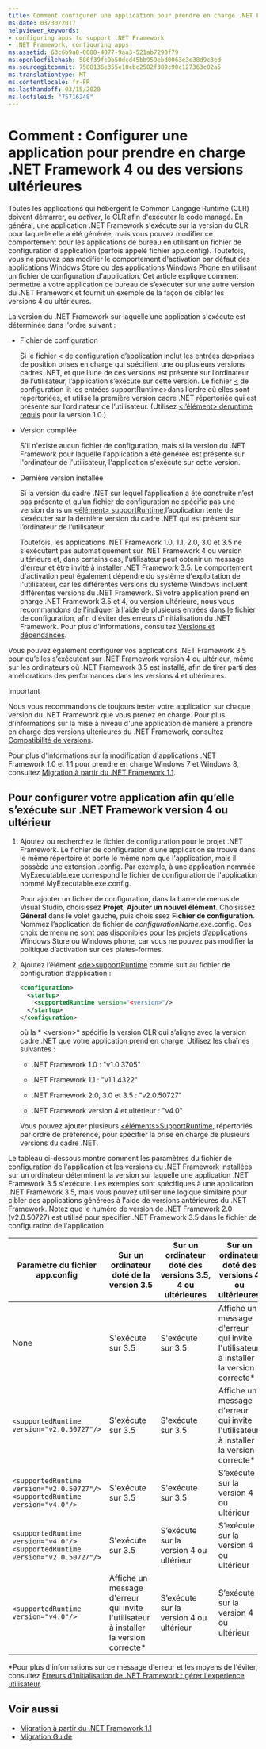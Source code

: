 ```yaml
---
title: Comment configurer une application pour prendre en charge .NET Framework 4 ou versions ultérieures
ms.date: 03/30/2017
helpviewer_keywords:
- configuring apps to support .NET Framework
- .NET Framework, configuring apps
ms.assetid: 63c6b9a8-0088-4077-9aa3-521ab7290f79
ms.openlocfilehash: 586f39fc9b50dcd45bb959ebd0063e3c38d9c3ed
ms.sourcegitcommit: 7588136e355e10cbc2582f389c90c127363c02a5
ms.translationtype: MT
ms.contentlocale: fr-FR
ms.lasthandoff: 03/15/2020
ms.locfileid: "75716248"
---
```

# <a name="how-to-configure-an-app-to-support-net-framework-4-or-later-versions"></a>Comment : Configurer une application pour prendre en charge .NET Framework 4 ou des versions ultérieures

Toutes les applications qui hébergent le Common Langage Runtime (CLR) doivent démarrer, ou *activer*, le CLR afin d'exécuter le code managé. En général, une application .NET Framework s'exécute sur la version du CLR pour laquelle elle a été générée, mais vous pouvez modifier ce comportement pour les applications de bureau en utilisant un fichier de configuration d'application (parfois appelé fichier app.config). Toutefois, vous ne pouvez pas modifier le comportement d'activation par défaut des applications Windows Store ou des applications Windows Phone en utilisant un fichier de configuration d'application. Cet article explique comment permettre à votre application de bureau de s’exécuter sur une autre version du .NET Framework et fournit un exemple de la façon de cibler les versions 4 ou ultérieures.

 La version du .NET Framework sur laquelle une application s'exécute est déterminée dans l'ordre suivant :

- Fichier de configuration

     Si le fichier [ \<](../configure-apps/file-schema/startup/supportedruntime-element.md) de configuration d’application inclut les entrées de>prises de position prises en charge qui spécifient une ou plusieurs versions cadres .NET, et que l’une de ces versions est présente sur l’ordinateur de l’utilisateur, l’application s’exécute sur cette version. Le fichier [ \<](../configure-apps/file-schema/startup/supportedruntime-element.md) de configuration lit les entrées supportRuntime>dans l’ordre où elles sont répertoriées, et utilise la première version cadre .NET répertoriée qui est présente sur l’ordinateur de l’utilisateur. (Utilisez [ \<l’élément> deruntime requis](../configure-apps/file-schema/startup/requiredruntime-element.md) pour la version 1.0.)

- Version compilée

     S'il n'existe aucun fichier de configuration, mais si la version du .NET Framework pour laquelle l'application a été générée est présente sur l'ordinateur de l'utilisateur, l'application s'exécute sur cette version.

- Dernière version installée

     Si la version du cadre .NET sur lequel l’application a été construite n’est pas présente et qu’un fichier de configuration ne spécifie pas une version dans un [ \<élément> supportRuntime,](../configure-apps/file-schema/startup/supportedruntime-element.md)l’application tente de s’exécuter sur la dernière version du cadre .NET qui est présent sur l’ordinateur de l’utilisateur.

     Toutefois, les applications .NET Framework 1.0, 1.1, 2.0, 3.0 et 3.5 ne s'exécutent pas automatiquement sur .NET Framework 4 ou version ultérieure et, dans certains cas, l'utilisateur peut obtenir un message d'erreur et être invité à installer .NET Framework 3.5. Le comportement d'activation peut également dépendre du système d'exploitation de l'utilisateur, car les différentes versions du système Windows incluent différentes versions du .NET Framework. Si votre application prend en charge .NET Framework 3.5 et 4, ou version ultérieure, nous vous recommandons de l'indiquer à l'aide de plusieurs entrées dans le fichier de configuration, afin d'éviter des erreurs d'initialisation du .NET Framework. Pour plus d’informations, consultez [Versions et dépendances](versions-and-dependencies.md).

 Vous pouvez également configurer vos applications .NET Framework 3.5 pour qu’elles s’exécutent sur .NET Framework version 4 ou ultérieur, même sur les ordinateurs où .NET Framework 3.5 est installé, afin de tirer parti des améliorations des performances dans les versions 4 et ultérieures.

> [!IMPORTANT]
> Nous vous recommandons de toujours tester votre application sur chaque version du .NET Framework que vous prenez en charge. Pour plus d'informations sur la mise à niveau d'une application de manière à prendre en charge des versions ultérieures du .NET Framework, consultez [Compatibilité de versions](version-compatibility.md).

 Pour plus d'informations sur la modification d'applications .NET Framework 1.0 et 1.1 pour prendre en charge Windows 7 et Windows 8, consultez [Migration à partir du .NET Framework 1.1](migrating-from-the-net-framework-1-1.md).

## <a name="to-configure-your-app-to-run-on-the-net-framework-4-or-later-versions"></a>Pour configurer votre application afin qu’elle s’exécute sur .NET Framework version 4 ou ultérieur

1. Ajoutez ou recherchez le fichier de configuration pour le projet .NET Framework. Le fichier de configuration d'une application se trouve dans le même répertoire et porte le même nom que l'application, mais il possède une extension .config. Par exemple, à une application nommée MyExecutable.exe correspond le fichier de configuration de l'application nommé MyExecutable.exe.config.

     Pour ajouter un fichier de configuration, dans la barre de menus de Visual Studio, choisissez **Projet**, **Ajouter un nouvel élément**. Choisissez **Général** dans le volet gauche, puis choisissez **Fichier de configuration**. Nommez l’application de fichier de *configurationName*.exe.config. Ces choix de menu ne sont pas disponibles pour les projets d’applications Windows Store ou Windows phone, car vous ne pouvez pas modifier la politique d’activation sur ces plates-formes.

2. Ajoutez l’élément [ \<de>supportRuntime](../configure-apps/file-schema/startup/supportedruntime-element.md) comme suit au fichier de configuration d’application :

    ```xml
    <configuration>
      <startup>
        <supportedRuntime version="<version>"/>
      </startup>
    </configuration>
    ```

     où la * \<version>* spécifie la version CLR qui s’aligne avec la version cadre .NET que votre application prend en charge. Utilisez les chaînes suivantes :

    - .NET Framework 1.0 : "v1.0.3705"

    - .NET Framework 1.1 : "v1.1.4322"

    - .NET Framework 2.0, 3.0 et 3.5 : "v2.0.50727"

    - .NET Framework version 4 et ultérieur : "v4.0"

     Vous pouvez ajouter plusieurs [ \<éléments>SupportRuntime,](../configure-apps/file-schema/startup/supportedruntime-element.md) répertoriés par ordre de préférence, pour spécifier la prise en charge de plusieurs versions du cadre .NET.

 Le tableau ci-dessous montre comment les paramètres du fichier de configuration de l'application et les versions du .NET Framework installées sur un ordinateur déterminent la version sur laquelle une application .NET Framework 3.5 s'exécute. Les exemples sont spécifiques à une application .NET Framework 3.5, mais vous pouvez utiliser une logique similaire pour cibler des applications générées à l'aide de versions antérieures du .NET Framework. Notez que le numéro de version de .NET Framework 2.0 (v2.0.50727) est utilisé pour spécifier .NET Framework 3.5 dans le fichier de configuration de l'application.

|Paramètre du fichier app.config|Sur un ordinateur doté de la version 3.5|Sur un ordinateur doté des versions 3.5, 4 ou ultérieures|Sur un ordinateur doté des versions 4 ou ultérieures|
|-|-|-|-|
|None|S'exécute sur 3.5|S'exécute sur 3.5|Affiche un message d'erreur qui invite l'utilisateur à installer la version correcte*|
|`<supportedRuntime version="v2.0.50727"/>`|S'exécute sur 3.5|S'exécute sur 3.5|Affiche un message d'erreur qui invite l'utilisateur à installer la version correcte*|
|`<supportedRuntime version="v2.0.50727"/>` <br /> `<supportedRuntime version="v4.0"/>`|S'exécute sur 3.5|S'exécute sur 3.5|S’exécute sur la version 4 ou ultérieur|
|`<supportedRuntime version="v4.0"/>` <br /> `<supportedRuntime version="v2.0.50727"/>`|S'exécute sur 3.5|S’exécute sur la version 4 ou ultérieur|S’exécute sur la version 4 ou ultérieur|
|`<supportedRuntime version="v4.0"/>`|Affiche un message d'erreur qui invite l'utilisateur à installer la version correcte*|S’exécute sur la version 4 ou ultérieur|S’exécute sur la version 4 ou ultérieur|

 \*Pour plus d'informations sur ce message d'erreur et les moyens de l'éviter, consultez [Erreurs d'initialisation de .NET Framework : gérer l'expérience utilisateur](../deployment/initialization-errors-managing-the-user-experience.md).

## <a name="see-also"></a>Voir aussi

- [Migration à partir du .NET Framework 1.1](migrating-from-the-net-framework-1-1.md)
- [Migration Guide](index.md)
